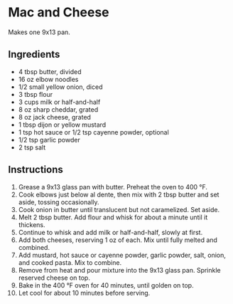 # Mac and Cheese

Makes one 9x13 pan.

## Ingredients

- 4 tbsp butter, divided
- 16 oz elbow noodles
- 1/2 small yellow onion, diced
- 3 tbsp flour
- 3 cups milk or half-and-half
- 8 oz sharp cheddar, grated
- 8 oz jack cheese, grated
- 1 tbsp dijon or yellow mustard
- 1 tsp hot sauce or 1/2 tsp cayenne powder, optional
- 1/2 tsp garlic powder
- 2 tsp salt

## Instructions

1. Grease a 9x13 glass pan with butter. Preheat the oven to 400 °F.
1. Cook elbows just below al dente, then mix with 2 tbsp butter and set aside, tossing occasionally.
1. Cook onion in butter until translucent but not caramelized. Set aside.
1. Melt 2 tbsp butter. Add flour and whisk for about a minute until it thickens.
1. Continue to whisk and add milk or half-and-half, slowly at first.
1. Add both cheeses, reserving 1 oz of each. Mix until fully melted and combined.
1. Add mustard, hot sauce or cayenne powder, garlic powder, salt, onion, and cooked pasta. Mix to combine.
1. Remove from heat and pour mixture into the 9x13 glass pan. Sprinkle reserved cheese on top.
1. Bake in the 400 °F oven for 40 minutes, until golden on top.
1. Let cool for about 10 minutes before serving.
